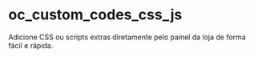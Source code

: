 # oc_custom_codes_css_js
 Adicione CSS ou scripts extras diretamente pelo painel da loja de forma fácil e rápida.
